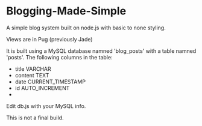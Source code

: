 # Blogging-Made-Simple
A simple blog system built on node.js with basic to none styling. 

Views are in Pug (previously Jade)

It is built using a MySQL database namned 'blog_posts' with a table namned 'posts'.
The following columns in the table:
- title VARCHAR
- content TEXT
- date CURRENT_TIMESTAMP
- id AUTO_INCREMENT
- 
Edit db.js with your MySQL info.

This is not a final build.
